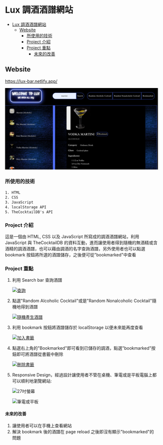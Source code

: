 # Lux 調酒酒譜網站

- [Lux 調酒酒譜網站](#lux-調酒酒譜網站)
  - [Website](#website)
    - [所使用的技術](#所使用的技術)
    - [Project 介紹](#project-介紹)
    - [Project 重點](#project-重點)
      - [未來的改善](#未來的改善)

## Website

<https://lux-bar.netlify.app/>

![Welcome Page](for_readme/lux_bar.png "Welcome Page")

### 所使用的技術

    1. HTML
    2. CSS
    3. JavaScript
    4. localStorage API
    5. TheCocktailDB's API

### Project 介紹

這是一個由 HTML, CSS 以及 JavaScript 所寫成的調酒酒譜網站，利用 JavaScript 與 TheCocktailDB 的資料互動，進而讓使用者得到隨機的無酒精或含酒精的調酒酒譜，也可以藉由調酒的名字查詢酒譜，另外使用者也可以點選 bookmark 按鈕將所選的酒譜儲存，之後便可從"bookmarked"中查看

### Project 重點

1. 利用 Search bar 查詢酒譜

   [![查詢](https://markdown-videos.deta/youtube/EvPURmgBuig)](https://youtu.be/EvPURmgBuig)

2. 點選"Random Alcoholic Cocktail"或是"Random Nonalcoholic Cocktail"隨機地得到酒譜

   [![隨機產生酒譜](https://markdown-videos.deta/youtube/Eikxb5TMrMk)](https://youtu.be/Eikxb5TMrMk)

3. 利用 bookmark 按鈕將酒譜儲存於 localStorage 以便未來能再度查看

   [![加入書籤](https://markdown-videos.deta/youtube/LBb3ygprzUE)](https://youtu.be/LBb3ygprzUE)

4. 點選右上角的"Bookmarked"即可看到已儲存的調酒，點選"bookmarked"按鈕即可將酒譜從書籤中刪除

   [![刪除書籤](https://markdown-videos.deta/youtube/viObWHmbQtk)](https://youtu.be/viObWHmbQtk)

5. Responsive Design，經過設計讓使用者不管在桌機、筆電或是平板電腦上都可以順利地瀏覽網站:

   ![27吋螢幕](for_readme/27inchScreen.png "27吋螢幕")

   ![筆電或平板](for_readme/smallerScreen.png "筆電或平板")

#### 未來的改善

1. 讓使用者可以在手機上查看網站
2. 解決 bookmark 後的酒譜在 page reload 之後即沒有顯示"bookmarked"的問題
